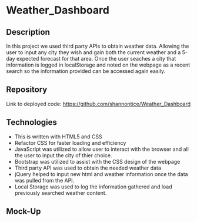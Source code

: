 # Weather_Dashboard
## Description
In this project we used third party APIs to obtain weather data. Allowing the user to input any city they wish and gain both the current weather and a 5-day expected forecast for that area. Once the user seaches a city that information is logged in localStorage and noted on the webpage as a recent search so the information provided can be accessed again easily.

## Repository

Link to deployed code:  <https://github.com/shannontice/Weather_Dashboard>

## Technologies

 - This is written with HTML5 and CSS 
 - Refactor CSS for faster loading and efficiency
 - JavaScript was utilized to allow user to interact with the browser and all the user to input the city of thier choice.
 - Bootstrap was utilized to assist with the CSS design of the webpage
 - Third party API was used to obtain the needed weather data
 - jQuery helped to input new html and weather information once the data was pulled from the API.
 - Local Storage was used to log the information gathered and load previously searched weather content.

## Mock-Up